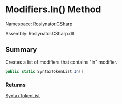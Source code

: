 # Modifiers\.In\(\) Method

Namespace: [Roslynator.CSharp](../../README.md)

Assembly: Roslynator\.CSharp\.dll

## Summary

Creates a list of modifiers that contains "in" modifier\.

```csharp
public static SyntaxTokenList In()
```

### Returns

[SyntaxTokenList](https://docs.microsoft.com/en-us/dotnet/api/microsoft.codeanalysis.syntaxtokenlist)




